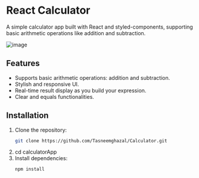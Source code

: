 # React Calculator

A simple calculator app built with React and styled-components, supporting basic arithmetic operations like addition and subtraction.

![image](https://github.com/user-attachments/assets/b8547519-369c-44df-a27e-c2b986b12b8d)

## Features

- Supports basic arithmetic operations: addition and subtraction.
- Stylish and responsive UI.
- Real-time result display as you build your expression.
- Clear and equals functionalities.

## Installation

1. Clone the repository:
   ```bash
   git clone https://github.com/Tasneemghazal/Calculator.git

2. cd calculatorApp
3. Install dependencies:
   ```bash
   npm install
